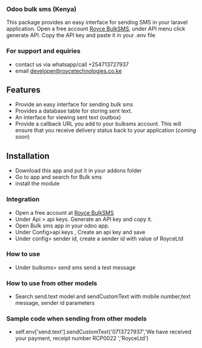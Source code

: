 ### Odoo bulk sms (Kenya)

This package provides an easy interface for sending SMS in your laravel application. Open a free account [Royce BulkSMS](https://roycebulksms.com/), under API menu click generate API. Copy the API key and paste it in your .env file

### For support and equiries
- contact us via whatsapp/call +254713727937
- email developer@roycetechnologies.co.ke

## Features

- Provide an easy interface for sending bulk sms
- Provides a database table for storing sent text.
- An interface for viewing sent text (outbox)
- Provide a callback URL you add to your bulksms account. This will ensure that you receive delivery status back to your application (_coming soon_)

## Installation

- Download this app and put it in your addons folder
- Go to  app and search for Bulk sms
- install the module

### Integration

- Open a free account at [Royce BulkSMS](https://roycebulksms.com/)
- Under Api > api keys. Generate an API key and copy it.
- Open Bulk sms app in your odoo app.
- Under Config>api keys , Create an api key and save
- Under config> sender id, create a sender id with value of RoyceLtd

### How to use

- Under bulksms> send sms send a test message

### How to use from other models
- Search send.text model and sendCustomText with mobile number,text message, sender id parameters

### Sample code when sending from other models

- self.env['send.text'].sendCustomText('0713727937','We have received your payment, receipt number RCP0022 ','RoyceLtd')

